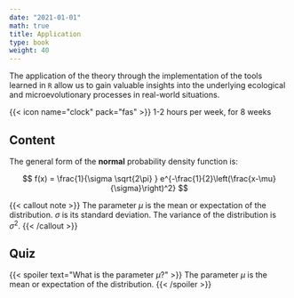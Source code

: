 ```yaml
---
date: "2021-01-01"
math: true
title: Application
type: book
weight: 40
---
```


The application of the theory through the implementation of the tools learned in `R` allow us to gain valuable insights into the underlying ecological and microevolutionary processes in real-world situations.

<!--more-->

{{< icon name="clock" pack="fas" >}} 1-2 hours per week, for 8 weeks

## Content

The general form of the **normal** probability density function is:

$$
f(x) = \frac{1}{\sigma \sqrt{2\pi} } e^{-\frac{1}{2}\left(\frac{x-\mu}{\sigma}\right)^2}
$$

{{< callout note >}}
The parameter $\mu$ is the mean or expectation of the distribution.
$\sigma$ is its standard deviation.
The variance of the distribution is $\sigma^{2}$.
{{< /callout >}}

## Quiz

{{< spoiler text="What is the parameter $\mu$?" >}}
The parameter $\mu$ is the mean or expectation of the distribution.
{{< /spoiler >}}
